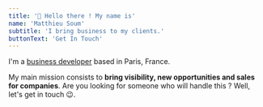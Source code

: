 ```yaml
---
title: '👋 Hello there ! My name is'
name: 'Matthieu Soum'
subtitle: 'I bring business to my clients.'
buttonText: 'Get In Touch'
---
```


I'm a <u>business developer</u> based in Paris, France.

My main mission consists to <b>bring visibility, new opportunities and sales for companies</b>. Are you looking for someone who will handle this ? Well, let's get in touch 😉.
